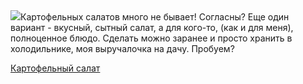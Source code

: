 <!--2025-08-26 10:33:39-->
<div class="yb">
  <div class="rss povarenok"><a href="https://www.povarenok.ru/recipes/show/183026/"><img src="https://www.povarenok.ru/data/cache/2025aug/23/06/3187857_14100-640x480.jpg"></a>Картофельных салатов много не бывает! Согласны? Еще один вариант - вкусный, сытный салат, а для кого-то, (как и для меня), полноценное блюдо. Сделать можно заранее и просто хранить в холодильнике, моя выручалочка на дачу. Пробуем? <p class="titl"><a href="https://www.povarenok.ru/recipes/show/183026/">Картофельный салат</a></p></div>
</div>
